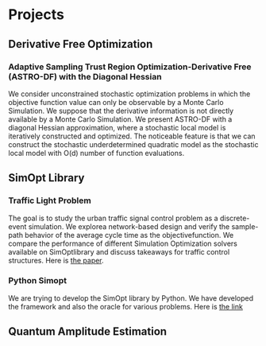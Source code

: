 # Projects 
## Derivative Free Optimization 
### Adaptive Sampling Trust Region Optimization-Derivative Free (ASTRO-DF) with the Diagonal Hessian 
We consider unconstrained stochastic optimization problems in which the objective function value can only be observable by a Monte Carlo Simulation. We suppose that the derivative information is not directly available by a Monte Carlo Simulation. We present ASTRO-DF with a diagonal Hessian approximation, where a stochastic local model is iteratively constructed and optimized. The noticeable feature is that we can construct the stochastic underdetermined quadratic model as the stochastic local model with O(d) number of function evaluations.

## SimOpt Library
### Traffic Light Problem 
The goal is to study the urban traffic signal control problem as a discrete-event simulation.  We explorea  network-based  design  and  verify  the  sample-path  behavior  of  the  average  cycle  time  as  the  objectivefunction.  We compare the performance of different Simulation Optimization solvers available on SimOptlibrary and discuss takeaways for traffic control structures. Here is [the paper](https://informs-sim.org/wsc20papers/363.pdf).

### Python Simopt
We are trying to develop the SimOpt library by Python. We have developed the framework and also the oracle for various problems. Here is [the link](https://github.com/simopt-admin/simopt)

## Quantum Amplitude Estimation
